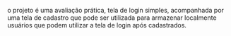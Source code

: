 o projeto é uma avaliação prática, tela de login simples, acompanhada por uma tela de cadastro que pode ser utilizada para armazenar localmente usuários que podem utilizar a tela de login após cadastrados.
